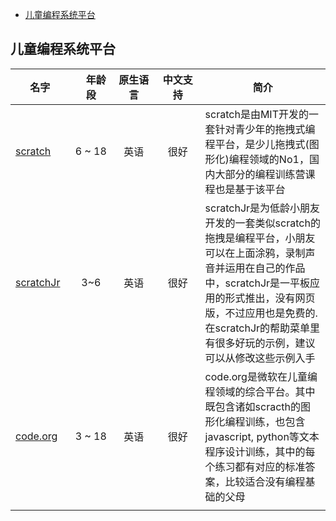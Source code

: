 * [儿童编程系统平台](#儿童编程系统平台)

## 儿童编程系统平台

|名字     |　年龄段  | 原生语言 | 中文支持　 | 简介　　|
|--------|:------------:|:---------:|:-----------:|--------|
|[scratch](https://scratch.mit.edu/) | 6 ~ 18 | 英语 | 很好 | scratch是由MIT开发的一套针对青少年的拖拽式编程平台，是少儿拖拽式(图形化)编程领域的No1，国内大部分的编程训练营课程也是基于该平台|
|[scratchJr](https://www.scratchjr.org/)| 3~6 | 英语 | 很好 | scratchJr是为低龄小朋友开发的一套类似scratch的拖拽是编程平台，小朋友可以在上面涂鸦，录制声音并运用在自己的作品中，scratchJr是一平板应用的形式推出，没有网页版，不过应用也是免费的.在scratchJr的帮助菜单里有很多好玩的示例，建议可以从修改这些示例入手|
|[code.org](https://code.org/)|3 ~ 18 | 英语　| 很好 | code.org是微软在儿童编程领域的综合平台。其中既包含诸如scracth的图形化编程训练，也包含javascript, python等文本程序设计训练，其中的每个练习都有对应的标准答案，比较适合没有编程基础的父母|
|<img width=200/>|<img width=400/>|<img width=400/>|<img width=450/>|<img width=200/>|
